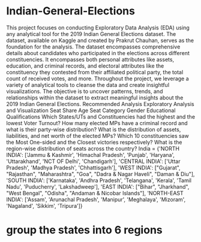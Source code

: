 # Indian-General-Elections
This project focuses on conducting Exploratory Data Analysis (EDA) using any analytical tool for the 2019 Indian General Elections dataset. The dataset, available on Kaggle and created by Prakrut Chauhan, serves as the foundation for the analysis.
The dataset encompasses comprehensive details about candidates who participated in the elections across different constituencies. It encompasses both personal attributes like assets, education, and criminal records, and electoral attributes like the constituency they contested from their affiliated political party, the total count of received votes, and more.
Throughout the project, we leverage a variety of analytical tools to cleanse the data and create insightful visualizations. The objective is to uncover patterns, trends, and relationships within the dataset to extract meaningful insights about the 2019 Indian General Elections.
Recommended Analysis
Exploratory Analysis and Visualization
Seat Share
Age
Seat Category
Gender
Educational Qualifications
Which States/UTs and Constituencies had the highest and the lowest Voter Turnout?
How many elected MPs have a criminal record and what is their party-wise distribution?
What is the distribution of assets, liabilities, and net worth of the elected MPs?
Which 10 constituencies saw the Most One-sided and the Closest victories respectively?
What is the region-wise distribution of seats across the country?
India = {'NORTH INDIA': ['Jammu & Kashmir', 'Himachal Pradesh', 'Punjab', 'Haryana', 'Uttarakhand', 'NCT OF Delhi', 'Chandigarh'],
         'CENTRAL INDIA': ['Uttar Pradesh', 'Madhya Pradesh', 'Chhattisgarh'],
         'WEST INDIA': ["Gujarat", "Rajasthan", "Maharashtra", "Goa", "Dadra & Nagar Haveli", "Daman & Diu"],
         'SOUTH INDIA': ['Karnataka', 'Andhra Pradesh', 'Telangana', 'Kerala', 'Tamil Nadu', 'Puducherry', 'Lakshadweep'],
         'EAST INDIA': ["Bihar", "Jharkhand", "West Bengal", "Odisha", "Andaman & Nicobar Islands"], 
         'NORTH-EAST INDIA': ['Assam', 'Arunachal Pradesh', 'Manipur', 'Meghalaya', 'Mizoram', 'Nagaland', 'Sikkim', 'Tripura']}

# group the states into 6 regions

